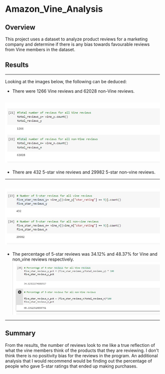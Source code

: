 # Amazon_Vine_Analysis
## Overview
This project uses a dataset to analyze product reviews for a marketing company and determine if there is any bias towards favourable reviews from Vine members in the dataset.
## Results
---
Looking at the images below, the following can be deduced: 
* There were 1266 Vine reviews and 62028 non-Vine reviews.

![Total Reviews](https://github.com/Elewekeadanma/Amazon_Vine_Analysis/blob/main/Total_reviews.jpg)
---
* There are 432 5-star vine reviews and 29982 5-star non-vine reviews.

---
![5-star reviews](https://github.com/Elewekeadanma/Amazon_Vine_Analysis/blob/main/five_star_reviews.jpg)
---
* The percentage of 5-star reviews was 34.12% and 48.37% for Vine and non_vine reviews respectively.
![Percentage of 5-star reviews](https://github.com/Elewekeadanma/Amazon_Vine_Analysis/blob/main/pct_of_5-star_reviews.jpg)
---
##  Summary
From the results, the number of reviews look to me like a true reflection of what the vine members think of the products that they are reviewing. I don't think there is no positivity bias for the reviews in the program.
An additional analysis that I would recommend would be finding out the percentage of people who gave 5-star ratings that ended up making purchases. 
